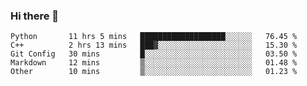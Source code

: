 ### Hi there 👋

<!--START_SECTION:waka-->

```text
Python       11 hrs 5 mins   ███████████████████░░░░░░   76.45 %
C++          2 hrs 13 mins   ███▓░░░░░░░░░░░░░░░░░░░░░   15.30 %
Git Config   30 mins         █░░░░░░░░░░░░░░░░░░░░░░░░   03.50 %
Markdown     12 mins         ▒░░░░░░░░░░░░░░░░░░░░░░░░   01.48 %
Other        10 mins         ▒░░░░░░░░░░░░░░░░░░░░░░░░   01.23 %
```

<!--END_SECTION:waka-->
